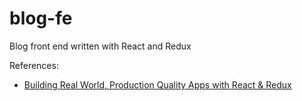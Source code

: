 # blog-fe

Blog front end written with React and Redux

References:
* [Building Real World, Production Quality Apps with React & Redux](https://thinkster.io/tutorials/build-a-real-world-react-redux-application)
